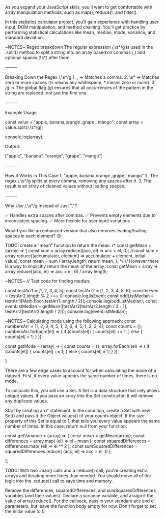 As you expand your JavaScript skills, you'll want to get comfortable with array
manipulation methods, such as map(), reduce(), and filter().

In this statistics calculator project, you'll gain experience with handling user
input, DOM manipulation, and method chaining. You'll get practice by performing
statistical calculations like mean, median, mode, variance, and standard
deviation.


~NOTES~ Regex breakdown
The regular expression /,\s*/g is used in the .split() method to split a string into an array based on commas (,) and optional spaces (\s*) after them.

⸻

Breaking Down the Regex /,\s*/g
	1.	, → Matches a comma.
	2.	\s* → Matches zero or more spaces (\s means any whitespace, * means zero or more).
	3.	/g → The global flag (g) ensures that all occurrences of the pattern in the string are replaced, not just the first one.

⸻

Example Usage

const value = "apple, banana,orange ,grape ,  mango";
const array = value.split(/,\s*/g);

console.log(array);

Output:

["apple", "banana", "orange", "grape", "mango"]

⸻

How It Works in This Case
	1.	"apple, banana,orange ,grape ,  mango"
	2.	The regex /,\s*/g splits at every comma, removing any spaces after it.
	3.	The result is an array of cleaned values without leading spaces.

⸻

Why Use /,\s*/g Instead of Just ","?

✅ Handles extra spaces after commas.
✅ Prevents empty elements due to inconsistent spacing.
✅ More flexible for user input variations.

Would you like an enhanced version that also removes leading/trailing spaces in each element? 😊

TODO: create a "mean" function to return the mean. 
/*
const getMean = (array) => {
    const sum = array.reduce((acc, el) => acc + el, 0); //const sum = array.reduce((accumulator, element) => accumulator + element, initial value);
    const mean = sum / array.length;
    return mean;
};
*/
// However there is a way to implicitly return the mean of the array:
const getMean = array => array.reduce((acc, el) => acc + el, 0) / array.length; 

~NOTES~
// Test code for finding median: 

const testArr1 = [1, 2, 3, 4, 5];
const testArr2 = [1, 2, 3, 4, 5, 6];
const isEven = testArr2.length % 2 === 0;
console.log(isEven);
const oddListMedian = testArr1[Math.floor(testArr1.length / 2)];
console.log(oddListMedian);
const evenListMedian = getMean([testArr2[testArr2.length / 2 - 1], testArr2[testArr2.length / 2]]);
console.log(evenListMedian);

~NOTES~
Calculating mode using the following approach: 
const numbersArr = [1, 2, 3, 4, 5, 1, 2, 3, 4, 5, 1, 2, 3, 4];
const counts = {};
numbersArr.forEach((el) => {
  if (counts[el]) {
    counts[el] += 1;
  } else {
    counts[el] = 1;
  }
});

const getMode = (array) => {
    const counts = {};
    array.forEach((el) => {
        if (counts[el]) {
            counts[el] += 1;
        } else {
            counts[el] = 1;
        }
    });
    
}

There are a few edge cases to account for when calculating the mode of a dataset. First, if every value appears the same number of times, there is no mode.

To calculate this, you will use a Set. A Set is a data structure that only allows unique values. If you pass an array into the Set constructor, it will remove any duplicate values.

Start by creating an if statement. In the condition, create a Set with new Set() and pass it the Object.values() of your counts object. If the size property of this Set is equal to 1, that tells you every value appears the same number of times. In this case, return null from your function.

const getVariance = (array) => {
    const mean = getMean(array);
    const differences = array.map(
        (el) => el - mean
    );
    const squaredDifferences = differences.map(
        (el) => el ** 2
    );
    const sumSquaredDifferences = squaredDifferences.reduce(
        (acc, el) => acc + el, 0
    );
    
};

TODO:
With two .map() calls and a .reduce() call, you're creating extra arrays and iterating more times than needed. You should move all of the logic into the .reduce() call to save time and memory.

Remove the differences, squaredDifferences, and sumSquaredDifferences variables (and their values). Declare a variance variable, and assign it the value of array.reduce(). For the callback, pass in your standard acc and el parameters, but leave the function body empty for now. Don't forget to set the initial value to 0.